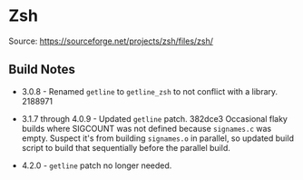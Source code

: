 Zsh
===

Source: https://sourceforge.net/projects/zsh/files/zsh/


Build Notes
-----------

* 3.0.8 - Renamed `getline` to `getline_zsh` to not conflict with a library. 2188971

* 3.1.7 through 4.0.9 - Updated `getline` patch. 382dce3 Occasional flaky builds where SIGCOUNT was not defined because `signames.c` was empty. Suspect it's from building `signames.o` in parallel, so updated build script to build that sequentially before the parallel build.

* 4.2.0 - `getline` patch no longer needed.
